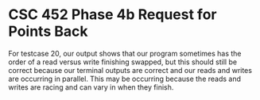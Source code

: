 # CSC 452 Phase 4b Request for Points Back
For testcase 20, our output shows that our program sometimes has the order of a read versus write finishing swapped, but
this should still be correct because our terminal outputs are correct and our reads and writes are occurring in parallel.
This may be occurring because the reads and writes are racing and can vary in when they finish.
